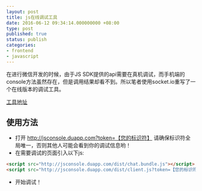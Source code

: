 ```yaml
---
layout: post
title: js在线调试工具
date: 2016-06-12 09:34:14.000000000 +08:00
type: post
published: true
status: publish
categories:
- frontend
- javascript
---
```

在进行微信开发的时候，由于JS SDK提供的api需要在真机调试，而手机端的console方法虽然存在，但是调用结果却看不到。所以笔者使用socket.io重写了一个在线版本的调试工具。

[工具地址](http://jsconsole.org/)

## 使用方法
+ 打开 http://jsconsole.duapp.com?token=【您的标识符】 请确保标识符全局唯一，否则其他人可能会看到你的调试信息哟！   
+ 在需要调试的页面引入以下js:   

```html
<script src="http://jsconsole.duapp.com/dist/chat.bundle.js"></script>
<script src="http://jsconsole.duapp.com/dist/client.js?token=【您的标识符】"></script>
```

+ 开始调试！